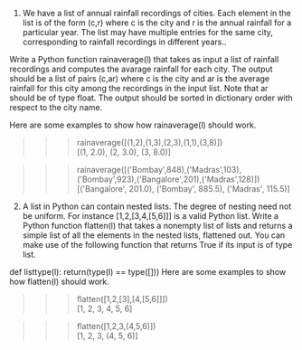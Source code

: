 1. We have a list of annual rainfall recordings of cities. Each element in the list is of the form (c,r) where c is the city and r is the annual rainfall for a particular year. The list may have multiple entries for the same city, corresponding to rainfall recordings in different years.. 

Write a Python function rainaverage(l) that takes as input a list of rainfall recordings and computes the avarage rainfall for each city. The output should be a list of pairs (c,ar) where c is the city and ar is the average rainfall for this city among the recordings in the input list. Note that ar should be of type float. The output should be sorted in dictionary order with respect to the city name.

Here are some examples to show how rainaverage(l) should work.

>>> rainaverage([(1,2),(1,3),(2,3),(1,1),(3,8)])<br>
[(1, 2.0), (2, 3.0), (3, 8.0)]

>>> rainaverage([('Bombay',848),('Madras',103),('Bombay',923),('Bangalore',201),('Madras',128)])<br>
[('Bangalore', 201.0), ('Bombay', 885.5), ('Madras', 115.5)]


2. A list in Python can contain nested lists. The degree of nesting need not be uniform. For instance [1,2,[3,4,[5,6]]] is a valid Python list. Write a Python function flatten(l) that takes a nonempty list of lists and returns a simple list of all the elements in the nested lists, flattened out. You can make use of the following function that returns True if its input is of type list.

def listtype(l):
  return(type(l) == type([]))
Here are some examples to show how flatten(l) should work.

>>> flatten([1,2,[3],[4,[5,6]]])<br>
[1, 2, 3, 4, 5, 6]

>>> flatten([1,2,3,(4,5,6)])<br>
[1, 2, 3, (4, 5, 6)]